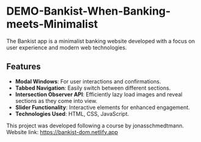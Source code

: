 # DEMO-Bankist-When-Banking-meets-Minimalist

The Bankist app is a minimalist banking website developed with a focus on user experience and modern web technologies.

## Features
- **Modal Windows**: For user interactions and confirmations.
- **Tabbed Navigation**: Easily switch between different sections.
- **Intersection Observer API**: Efficiently lazy load images and reveal sections as they come into view.
- **Slider Functionality**: Interactive elements for enhanced engagement.
- **Technologies Used**: HTML, CSS, JavaScript.

This project was developed following a course by jonasschmedtmann.
Website link: https://bankist-dom.netlify.app
